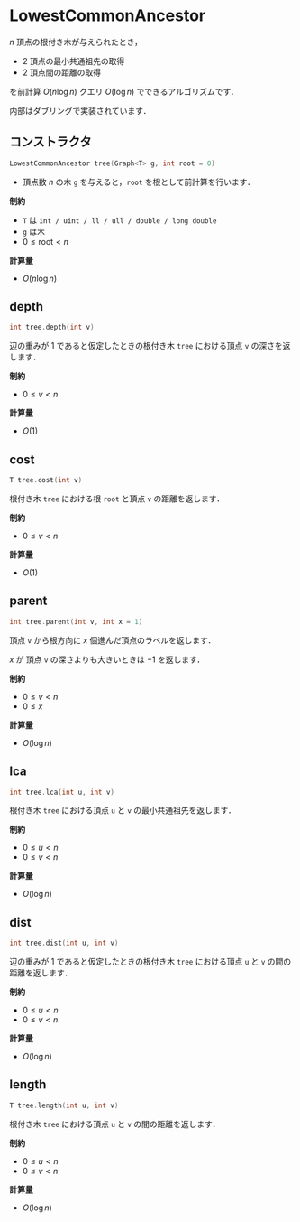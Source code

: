 # LowestCommonAncestor

$n$ 頂点の根付き木が与えられたとき，

- $2$ 頂点の最小共通祖先の取得
- $2$ 頂点間の距離の取得

を前計算 $O(n \log n)$ クエリ $O(\log n)$ でできるアルゴリズムです．

内部はダブリングで実装されています．

## コンストラクタ

```cpp
LowestCommonAncestor tree(Graph<T> g, int root = 0)
```

- 頂点数 $n$ の木 `g` を与えると，`root` を根として前計算を行います．

**制約**

- `T` は `int / uint / ll / ull / double / long double`
- `g` は木
- $0 \leq \mathrm{root} < n$

**計算量**

- $O(n \log n)$

## depth

```cpp
int tree.depth(int v)
```

辺の重みが $1$ であると仮定したときの根付き木 `tree` における頂点 `v` の深さを返します．

**制約**

- $0 \leq v < n$

**計算量**

- $O(1)$

## cost

```cpp
T tree.cost(int v)
```

根付き木 `tree` における根 `root` と頂点 `v` の距離を返します．

**制約**

- $0 \leq v < n$

**計算量**

- $O(1)$

## parent

```cpp
int tree.parent(int v, int x = 1)
```

頂点 `v` から根方向に $x$ 個進んだ頂点のラベルを返します．

$x$ が 頂点 `v` の深さよりも大きいときは $-1$ を返します．

**制約**

- $0 \leq v < n$
- $0 \leq x$

**計算量**

- $O(\log n)$

## lca

```cpp
int tree.lca(int u, int v)
```

根付き木 `tree` における頂点 `u` と `v` の最小共通祖先を返します．

**制約**

- $0 \leq u < n$
- $0 \leq v < n$

**計算量**

- $O(\log n)$

## dist

```cpp
int tree.dist(int u, int v)
```

辺の重みが $1$ であると仮定したときの根付き木 `tree` における頂点 `u` と `v` の間の距離を返します．

**制約**

- $0 \leq u < n$
- $0 \leq v < n$

**計算量**

- $O(\log n)$

## length

```cpp
T tree.length(int u, int v)
```

根付き木 `tree` における頂点 `u` と `v` の間の距離を返します．

**制約**

- $0 \leq u < n$
- $0 \leq v < n$

**計算量**

- $O(\log n)$